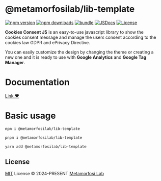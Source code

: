 # @metamorfosilab/lib-template

[![npm version][npm-version-src]][npm-version-href]
[![npm downloads][npm-downloads-src]][npm-downloads-href]
[![bundle][bundle-src]][bundle-href]
[![JSDocs][jsdocs-src]][jsdocs-href]
[![License][license-src]][license-href]

**Cookies Consent JS** is an easy-to-use javascript library to show the cookies consent message and manage the users consent according to the cookies law GDPR and ePrivacy Directive.

You can easily customize the design by changing the theme or creating a new one and it is ready to use with **Google Analytics** and **Google Tag Manager**.

# Documentation

[Link ❤️](https://metamorfosilab.github.io/lib-template/)

# Basic usage

```bash
npm i @metamorfosilab/lib-template
```

```bash
pnpm i @metamorfosilab/lib-template
```

```bash
yarn add @metamorfosilab/lib-template
```

## License

[MIT](./LICENSE) License © 2024-PRESENT [Metamorfosi Lab](https://github.com/MetamorfosiLab)

<!-- Badges -->

[npm-version-src]: https://img.shields.io/npm/v/@metamorfosilab/lib-template?style=flat&colorA=080f12&colorB=1fa669
[npm-version-href]: https://npmjs.com/package/@metamorfosilab/lib-template
[npm-downloads-src]: https://img.shields.io/npm/dm/@metamorfosilab/lib-template?style=flat&colorA=080f12&colorB=1fa669
[npm-downloads-href]: https://npmjs.com/package/@metamorfosilab/lib-template
[bundle-src]: https://img.shields.io/bundlephobia/minzip/@metamorfosilab/lib-template?style=flat&colorA=080f12&colorB=1fa669&label=minzip
[bundle-href]: https://bundlephobia.com/result?p=@metamorfosilab/lib-template
[license-src]: https://img.shields.io/github/license/@metamorfosilab/lib-template.svg?style=flat&colorA=080f12&colorB=1fa669
[license-href]: https://github.com/@metamorfosilab/lib-template/blob/main/LICENSE
[jsdocs-src]: https://img.shields.io/badge/jsdocs-reference-080f12?style=flat&colorA=080f12&colorB=1fa669
[jsdocs-href]: https://www.jsdocs.io/package/@metamorfosilab/lib-template
